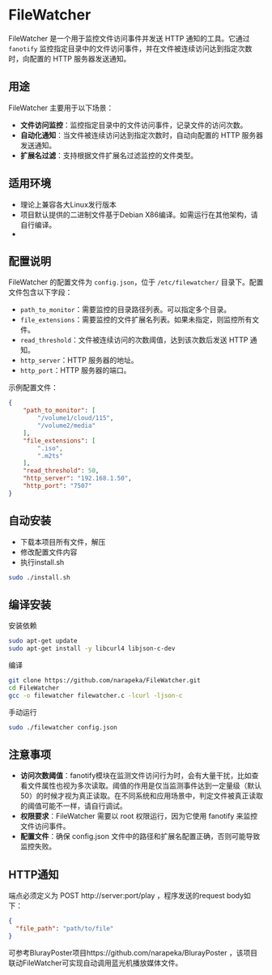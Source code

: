 # FileWatcher

FileWatcher 是一个用于监控文件访问事件并发送 HTTP 通知的工具。它通过 `fanotify` 监控指定目录中的文件访问事件，并在文件被连续访问达到指定次数时，向配置的 HTTP 服务器发送通知。

## 用途

FileWatcher 主要用于以下场景：
- **文件访问监控**：监控指定目录中的文件访问事件，记录文件的访问次数。
- **自动化通知**：当文件被连续访问达到指定次数时，自动向配置的 HTTP 服务器发送通知。
- **扩展名过滤**：支持根据文件扩展名过滤监控的文件类型。

## 适用环境
- 理论上兼容各大Linux发行版本
- 项目默认提供的二进制文件基于Debian X86编译。如需运行在其他架构，请自行编译。
- 
## 配置说明

FileWatcher 的配置文件为 `config.json`，位于 `/etc/filewatcher/` 目录下。配置文件包含以下字段：

- `path_to_monitor`：需要监控的目录路径列表。可以指定多个目录。
- `file_extensions`：需要监控的文件扩展名列表。如果未指定，则监控所有文件。
- `read_threshold`：文件被连续访问的次数阈值，达到该次数后发送 HTTP 通知。
- `http_server`：HTTP 服务器的地址。
- `http_port`：HTTP 服务器的端口。

示例配置文件：

```json
{
    "path_to_monitor": [
        "/volume1/cloud/115",
        "/volume2/media"
    ],
    "file_extensions": [
        ".iso",
        ".m2ts"
    ],
    "read_threshold": 50,
    "http_server": "192.168.1.50",
    "http_port": "7507"
}
```

## 自动安装

- 下载本项目所有文件，解压
- 修改配置文件内容
- 执行install.sh

```bash
sudo ./install.sh
```

## 编译安装

安装依赖
```bash
sudo apt-get update
sudo apt-get install -y libcurl4 libjson-c-dev
```
编译
```bash
git clone https://github.com/narapeka/FileWatcher.git
cd FileWatcher
gcc -o filewatcher filewatcher.c -lcurl -ljson-c
```
手动运行
```bash
sudo ./filewatcher config.json
```

## 注意事项
- **访问次数阈值**：fanotify模块在监测文件访问行为时，会有大量干扰，比如查看文件属性也视为多次读取。阈值的作用是仅当监测事件达到一定量级（默认50）的时候才视为真正读取。在不同系统和应用场景中，判定文件被真正读取的阈值可能不一样，请自行调试。
- **权限要求**：FileWatcher 需要以 root 权限运行，因为它使用 fanotify 来监控文件访问事件。
- **配置文件**：确保 config.json 文件中的路径和扩展名配置正确，否则可能导致监控失败。

## HTTP通知

端点必须定义为 POST http://server:port/play
，程序发送的request body如下：
```json
{
  "file_path": "path/to/file"
}
```

可参考BlurayPoster项目https://github.com/narapeka/BlurayPoster
，该项目联动FileWatcher可实现自动调用蓝光机播放媒体文件。
